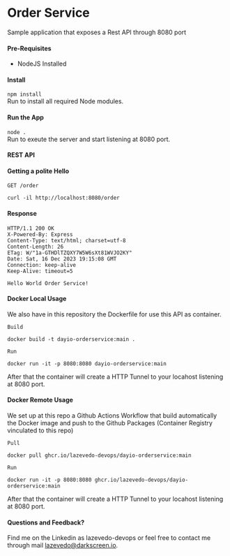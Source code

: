 # Order Service

Sample application that exposes a Rest API through 8080 port

#### Pre-Requisites

* NodeJS Installed

#### Install

```npm install```<br>
Run to install all required Node modules.

#### Run the App

```node .```<br> 
Run to exeute the server and start listening at 8080 port.

#### REST API

#### Getting a polite Hello

```GET /order```<br>
```code
curl -il http://localhost:8080/order
```

#### Response

```code
HTTP/1.1 200 OK
X-Powered-By: Express
Content-Type: text/html; charset=utf-8
Content-Length: 26
ETag: W/"1a-GTHDlTZQXY7W5W6sXt81WVJO2KY"
Date: Sat, 16 Dec 2023 19:15:08 GMT
Connection: keep-alive
Keep-Alive: timeout=5

Hello World Order Service!
```

#### Docker Local Usage

We also have in this repository the Dockerfile for use this API as container.


```Build```

```code
docker build -t dayio-orderservice:main .
```

```Run```

```code
docker run -it -p 8080:8080 dayio-orderservice:main
```

After that the container will create a HTTP Tunnel to your locahost listening at 8080 port.

#### Docker Remote Usage

We set up at this repo a Github Actions Workflow that build automatically the Docker image and push to the Github Packages (Container Registry vinculated to this repo)

```Pull```

```code
docker pull ghcr.io/lazevedo-devops/dayio-orderservice:main
```

```Run```

```code
docker run -it -p 8080:8080 ghcr.io/lazevedo-devops/dayio-orderservice:main
```

After that the container will create a HTTP Tunnel to your locahost listening at 8080 port.

#### Questions and Feedback?

Find me on the Linkedin as lazevedo-devops or feel free to contact me through mail lazevedo@darkscreen.io.